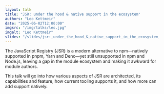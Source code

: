 ```yaml
---
layout: talk
title: "JSR: under the hood & native support in the ecosystem"
authors: "Leo Kettmeir"
date: "2025-06-02T12:00:00"
imgsrc: "/img/talks/leo.jpg"
imgalt: "Leo Kettmeir"
slides: "/slides/jsr:_under_the_hood_&_native_support_in_the_ecosystem_by_leo_kettmeir.pdf"
---
```


The JavaScript Registry (JSR) is a modern alternative to npm—natively supported in pnpm, Yarn and Deno—yet still unsupported in npm and Node.js, leaving a gap in the module ecosystem and making it awkward for module authors.

This talk will go into how various aspects of JSR are architected, its capabilities and feature, how current tooling supports it, and how more can add support natively.

